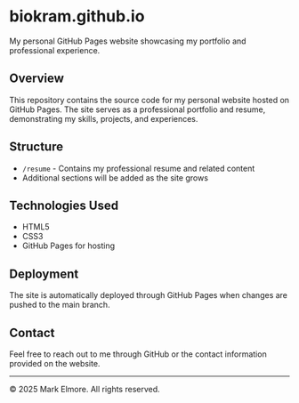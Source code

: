 # biokram.github.io

My personal GitHub Pages website showcasing my portfolio and professional experience.

## Overview

This repository contains the source code for my personal website hosted on GitHub Pages. The site serves as a professional portfolio and resume, demonstrating my skills, projects, and experiences.

## Structure

- `/resume` - Contains my professional resume and related content
- Additional sections will be added as the site grows

## Technologies Used

- HTML5
- CSS3
- GitHub Pages for hosting

## Deployment

The site is automatically deployed through GitHub Pages when changes are pushed to the main branch.

## Contact

Feel free to reach out to me through GitHub or the contact information provided on the website.

---
© 2025 Mark Elmore. All rights reserved.